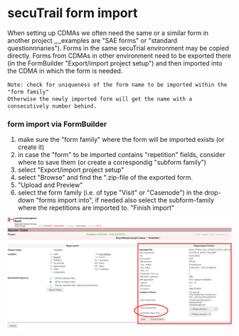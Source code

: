 # secuTrail form import

When setting up CDMAs we often need the same or a similar form in another projecṭ ,,,,examples are "SAE forms" or "standard questionnnaries"). Forms in the same secuTrial environment may be copied directly. Forms from CDMAs in other environment need to be exported there (in the FormBuilder "Export/import project setup") and then imported into the CDMA in which the form is needed.

```
Note: check for uniqueness of the form name to be imported within the "form family"
Otherwise the newly imported form will get the name with a consecutively number behind.
```

### form import via FormBuilder
1. make sure the "form family" where the form will be imported exists (or create it)
2. in case the "form" to be imported contains "repetition" fields, consider where to save them (or create a correspondig "subform family")
1. select "Export/import project setup"
2. select "Browse" and find the ".zip-file of the exported form.
3. "Upload and Preview"
4. select the form family (i.e. of type "Visit" or "Casenode") in the drop-down "forms import into", if needed also select the subform-family where the repetitions are imported to.
"Finish import"

![importform](fig/import_form.png)
